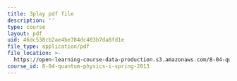 ```yaml
---
title: 3play pdf file
description: ''
type: course
layout: pdf
uid: 46dc538cb2ae4be784dc403b7da8fd1e
file_type: application/pdf
file_location: >-
  https://open-learning-course-data-production.s3.amazonaws.com/8-04-quantum-physics-i-spring-2013/46dc538cb2ae4be784dc403b7da8fd1e_jJX_1zT73U0.pdf
course_id: 8-04-quantum-physics-i-spring-2013
---
```


